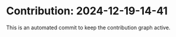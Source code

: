 # Contribution: 2024-12-19-14-41
This is an automated commit to keep the contribution graph active.
